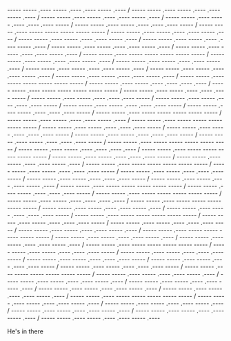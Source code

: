----- ----- .---- ----- .---- .---- ----- .---- / ----- ----- .---- ----- .---- .---- ----- .---- / ----- ----- .---- ----- .---- .---- ----- .---- / ----- ----- .---- ----- .---- .---- .---- ----- / ----- ----- .---- ----- .---- .---- .---- ----- / ----- ----- .---- ----- ----- ----- ----- ----- / ----- ----- .---- ----- .---- .---- ----- .---- / ----- ----- .---- ----- .---- .---- ----- .---- / ----- ----- .---- ----- .---- .---- ----- .---- / ----- ----- .---- ----- .---- .---- ----- .---- / ----- ----- .---- ----- .---- .---- ----- .---- / ----- ----- .---- ----- ----- ----- ----- ----- / ----- ----- .---- ----- .---- .---- ----- .---- / ----- ----- .---- ----- .---- .---- ----- .---- / ----- ----- .---- ----- .---- .---- ----- .---- / ----- ----- .---- ----- .---- .---- ----- .---- / ----- ----- .---- ----- .---- .---- ----- .---- / ----- ----- .---- ----- ----- ----- ----- ----- / ----- ----- .---- ----- .---- .---- .---- .---- / ----- ----- .---- ----- ----- ----- ----- ----- / ----- ----- .---- ----- .---- .---- .---- ----- / ----- ----- .---- ----- .---- .---- .---- ----- / ----- ----- .---- ----- .---- .---- .---- ----- / ----- ----- .---- ----- .---- .---- .---- ----- / ----- ----- .---- ----- .---- .---- .---- ----- / ----- ----- .---- ----- ----- ----- ----- ----- / ----- ----- .---- ----- .---- .---- ----- .---- / ----- ----- .---- ----- ----- ----- ----- ----- / ----- ----- .---- ----- .---- .---- .---- ----- / ----- ----- .---- ----- .---- .---- .---- ----- / ----- ----- .---- ----- .---- .---- .---- ----- / ----- ----- .---- ----- .---- .---- .---- ----- / ----- ----- .---- ----- ----- ----- ----- ----- / ----- ----- .---- ----- .---- .---- .---- .---- / ----- ----- .---- ----- ----- ----- ----- ----- / ----- ----- .---- ----- .---- .---- .---- ----- / ----- ----- .---- ----- .---- .---- ----- .---- / ----- ----- .---- ----- ----- ----- ----- ----- / ----- ----- .---- ----- .---- .---- .---- ----- / ----- ----- .---- ----- .---- .---- .---- ----- / ----- ----- .---- ----- .---- .---- .---- ----- / ----- ----- .---- ----- .---- .---- ----- .---- / ----- ----- .---- ----- ----- ----- ----- ----- / ----- ----- .---- ----- .---- .---- .---- ----- / ----- ----- .---- ----- ----- ----- ----- ----- / ----- ----- .---- ----- .---- .---- .---- .---- / ----- ----- .---- ----- ----- ----- ----- ----- / ----- ----- .---- ----- .---- .---- ----- .---- / ----- ----- .---- ----- .---- .---- .---- ----- / ----- ----- .---- ----- ----- ----- ----- ----- / ----- ----- .---- ----- .---- .---- .---- ----- / ----- ----- .---- ----- .---- .---- .---- ----- / ----- ----- .---- ----- .---- .---- ----- .---- / ----- ----- .---- ----- ----- ----- ----- ----- / ----- ----- .---- ----- .---- .---- ----- .---- / ----- ----- .---- ----- .---- .---- ----- .---- / ----- ----- .---- ----- ----- ----- ----- ----- / ----- ----- .---- ----- .---- .---- .---- ----- / ----- ----- .---- ----- .---- .---- .---- ----- / ----- ----- .---- ----- .---- .---- .---- ----- / ----- ----- .---- ----- .---- .---- .---- ----- / ----- ----- .---- ----- .---- .---- .---- ----- / ----- ----- .---- ----- ----- ----- ----- ----- / ----- ----- .---- ----- .---- .---- ----- .---- / ----- ----- .---- ----- .---- .---- ----- .---- / ----- ----- .---- ----- .---- .---- ----- .---- / ----- ----- .---- ----- .---- .---- ----- .---- / ----- ----- .---- ----- .---- .---- ----- .---- / ----- ----- .---- ----- ----- ----- ----- ----- / ----- ----- .---- ----- .---- .---- ----- .---- / ----- ----- .---- ----- .---- .---- ----- .---- / ----- ----- .---- ----- .---- .---- ----- .---- / ----- ----- .---- ----- .---- .---- ----- .---- / ----- ----- .---- ----- .---- .---- ----- .----

He's in there 
